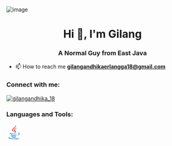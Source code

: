 <img src ="https://media.tenor.com/hMbaP99LOpUAAAAC/megumi-kato-saekano.gif" alt="image" width="300" height="200" />
<h1 align="center">Hi 👋, I'm Gilang</h1>
<h3 align="center">A Normal Guy from East Java</h3>

- 📫 How to reach me **gilangandhikaerlangga18@gmail.com**

<h3 align="left">Connect with me:</h3>
<p align="left">
<a href="https://instagram.com/gilangandhika_18" target="blank"><img align="center" src="https://raw.githubusercontent.com/rahuldkjain/github-profile-readme-generator/master/src/images/icons/Social/instagram.svg" alt="gilangandhika_18" height="30" width="40" /></a>
</p>

<h3 align="left">Languages and Tools:</h3>
<p align="left"> <a href="https://www.java.com" target="_blank" rel="noreferrer"> <img src="https://raw.githubusercontent.com/devicons/devicon/master/icons/java/java-original.svg" alt="java" width="40" height="40"/> </a> </p>

